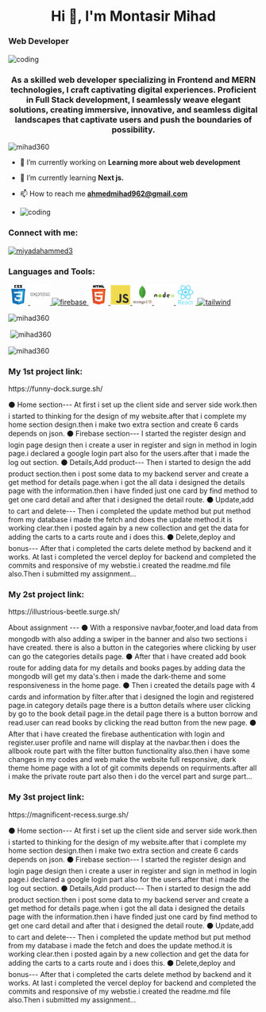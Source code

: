 <h1 align="center">Hi 👋, I'm Montasir Mihad</h1>
<h3>Web Developer</h3>
<img align='center' width='1000' alt='coding' src="https://i.ibb.co/7GdWbby/mihad.png" >

<h3 align="center">As a skilled web developer specializing in Frontend and MERN technologies, I craft captivating digital experiences. Proficient in Full Stack development, I seamlessly weave elegant solutions, creating immersive, innovative, and seamless digital landscapes that captivate users and push the boundaries of possibility.</h3>

<p align="left"> <img src="https://komarev.com/ghpvc/?username=mihad360&label=Profile%20views&color=0e75b6&style=flat" alt="mihad360" /> </p>

- 🔭 I’m currently working on **Learning more about web development**

- 🌱 I’m currently learning **Next js.**

- 📫 How to reach me **ahmedmihad962@gmail.com**
- <img align='right' width='500' alt='coding' src="https://i.ibb.co/kJh3Rf4/chill-coding-programming-lo-fi-animation-stock-animation-21874-1024x576.jpg" >
<h3 align="left" padding-top='50'>Connect with me:</h3>
<p align="left">
<a href="https://fb.com/miyadahammed3" target="blank"><img align="center" src="https://raw.githubusercontent.com/rahuldkjain/github-profile-readme-generator/master/src/images/icons/Social/facebook.svg" alt="miyadahammed3" height="30" width="40" /></a>
</p>

<h3 align="left">Languages and Tools:</h3>
<p align="left"> <a href="https://www.w3schools.com/css/" target="_blank" rel="noreferrer"> <img src="https://raw.githubusercontent.com/devicons/devicon/master/icons/css3/css3-original-wordmark.svg" alt="css3" width="40" height="40"/> </a> <a href="https://expressjs.com" target="_blank" rel="noreferrer"> <img src="https://raw.githubusercontent.com/devicons/devicon/master/icons/express/express-original-wordmark.svg" alt="express" width="40" height="40"/> </a> <a href="https://firebase.google.com/" target="_blank" rel="noreferrer"> <img src="https://www.vectorlogo.zone/logos/firebase/firebase-icon.svg" alt="firebase" width="40" height="40"/> </a> <a href="https://www.w3.org/html/" target="_blank" rel="noreferrer"> <img src="https://raw.githubusercontent.com/devicons/devicon/master/icons/html5/html5-original-wordmark.svg" alt="html5" width="40" height="40"/> </a> <a href="https://developer.mozilla.org/en-US/docs/Web/JavaScript" target="_blank" rel="noreferrer"> <img src="https://raw.githubusercontent.com/devicons/devicon/master/icons/javascript/javascript-original.svg" alt="javascript" width="40" height="40"/> </a> <a href="https://www.mongodb.com/" target="_blank" rel="noreferrer"> <img src="https://raw.githubusercontent.com/devicons/devicon/master/icons/mongodb/mongodb-original-wordmark.svg" alt="mongodb" width="40" height="40"/> </a> <a href="https://nodejs.org" target="_blank" rel="noreferrer"> <img src="https://raw.githubusercontent.com/devicons/devicon/master/icons/nodejs/nodejs-original-wordmark.svg" alt="nodejs" width="40" height="40"/> </a> <a href="https://reactjs.org/" target="_blank" rel="noreferrer"> <img src="https://raw.githubusercontent.com/devicons/devicon/master/icons/react/react-original-wordmark.svg" alt="react" width="40" height="40"/> </a> <a href="https://tailwindcss.com/" target="_blank" rel="noreferrer"> <img src="https://www.vectorlogo.zone/logos/tailwindcss/tailwindcss-icon.svg" alt="tailwind" width="40" height="40"/> </a> </p>

<p><img align="center" src="https://github-readme-stats.vercel.app/api/top-langs?username=mihad360&show_icons=true&locale=en&layout=compact" alt="mihad360" /></p>

<p>&nbsp;<img align="center" src="https://github-readme-stats.vercel.app/api?username=mihad360&show_icons=true&locale=en" alt="mihad360" /></p>

<p><img align="center" src="https://github-readme-streak-stats.herokuapp.com/?user=mihad360&" alt="mihad360" /></p>
<h3>My 1st project link:</h3>
<p>https://funny-dock.surge.sh/</p>
<p>⚫ Home section--- At first i set up the client side and server side work.then i started to thinking for the design of my website.after that i complete my home section design.then i make two extra section and create 6 cards depends on json.
⚫ Firebase section--- I started the register design and login page design then i create a user in register and sign in method in login page.i declared a google login part also for the users.after that i made the log out section.
⚫ Details,Add product--- Then i started to design the add product section.then i post some data to my backend server and create a get method for details page.when i got the all data i designed the details page with the information.then i have finded just one card by find method to get one card detail and after that i designed the detail route.
⚫ Update,add to cart and delete--- Then i completed the update method but put method from my database i made the fetch and does the update method.it is working clear.then i posted again by a new collection and get the data for adding the carts to a carts route and i does this.
⚫ Delete,deploy and bonus--- After that i completed the carts delete method by backend and it works. At last i completed the vercel deploy for backend and completed the commits and responsive of my webstie.i created the readme.md file also.Then i submitted my assignment...</p>

<h3>My 2st project link:</h3>
<p>https://illustrious-beetle.surge.sh/</p>
<p>About assignment ---
⚫ With a responsive navbar,footer,and load data from mongodb with also adding a swiper in the banner and also two sections i have created. there is also a button in the categories where clicking by user can go the categories details page.
⚫ After that i have created add book route for adding data for my details and books pages.by adding data the mongodb will get my data's.then i made the dark-theme and some responsiveness in the home page.
⚫ Then i created the details page with 4 cards and information by filter.after that i designed the login and registered page.in category details page there is a button details where user clicking by go to the book detail page.in the detail page there is a button borrow and read.user can read books by clicking the read button from the new page.
⚫ After that i have created the firebase authentication with login and register.user profile and name will display at the navbar.then i does the allbook route part with the filter button functionality also.then i have some changes in my codes and web make the website full responsive, dark theme home page with a lot of git commits depends on requirments.after all i make the private route part also then i do the vercel part and surge part...</p>

<h3>My 3st project link:</h3>
<p>https://magnificent-recess.surge.sh/</p>
<p>⚫ Home section--- At first i set up the client side and server side work.then i started to thinking for the design of my website.after that i complete my home section design.then i make two extra section and create 6 cards depends on json.
⚫ Firebase section--- I started the register design and login page design then i create a user in register and sign in method in login page.i declared a google login part also for the users.after that i made the log out section.
⚫ Details,Add product--- Then i started to design the add product section.then i post some data to my backend server and create a get method for details page.when i got the all data i designed the details page with the information.then i have finded just one card by find method to get one card detail and after that i designed the detail route.
⚫ Update,add to cart and delete--- Then i completed the update method but put method from my database i made the fetch and does the update method.it is working clear.then i posted again by a new collection and get the data for adding the carts to a carts route and i does this.
⚫ Delete,deploy and bonus--- After that i completed the carts delete method by backend and it works. At last i completed the vercel deploy for backend and completed the commits and responsive of my webstie.i created the readme.md file also.Then i submitted my assignment...</p>






